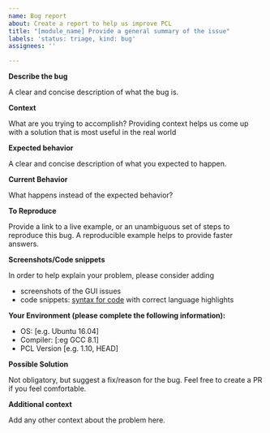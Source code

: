```yaml
---
name: Bug report
about: Create a report to help us improve PCL
title: "[module_name] Provide a general summary of the issue"
labels: 'status: triage, kind: bug'
assignees: ''

---
```


<!--- WARNING: This is an issue tracker. Before opening a new issue make sure you read https://github.com/PointCloudLibrary/pcl/blob/master/CONTRIBUTING.md#using-the-issue-tracker. -->
**Describe the bug**

A clear and concise description of what the bug is.

**Context**

What are you trying to accomplish? Providing context helps us come up with a solution that is most useful in the real world

**Expected behavior**

A clear and concise description of what you expected to happen.

**Current Behavior**

What happens instead of the expected behavior?

**To Reproduce**

Provide a link to a live example, or an unambiguous set of steps to reproduce this bug. A reproducible example helps to provide faster answers.

**Screenshots/Code snippets**

In order to help explain your problem, please consider adding
* screenshots of the GUI issues
* code snippets: [syntax for code](https://github.com/adam-p/markdown-here/wiki/Markdown-Cheatsheet#code) with correct language highlights

**Your Environment (please complete the following information):**

 - OS: [e.g. Ubuntu 16.04]
 - Compiler: [:eg GCC 8.1]
 - PCL Version [e.g. 1.10, HEAD]

**Possible Solution**

Not obligatory, but suggest a fix/reason for the bug. Feel free to create a PR if you feel comfortable.

**Additional context**

Add any other context about the problem here.
